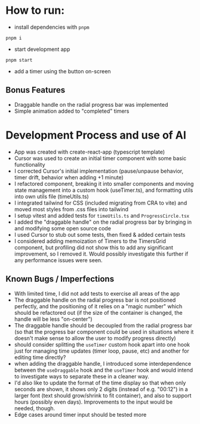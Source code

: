# How to run:

- install dependencies with `pnpm`

```
pnpm i
```

- start development app

```
pnpm start
```

- add a timer using the button on-screen

## Bonus Features

- Draggable handle on the radial progress bar was implemented
- Simple animation added to "completed" timers

# Development Process and use of AI

- App was created with create-react-app (typescript template)
- Cursor was used to create an initial timer component with some basic functionality
- I corrected Cursor's initial implementation (pause/unpause behavior, timer drift, behavior when adding +1 minute)
- I refactored component, breaking it into smaller components and moving state management into a custom hook (useTimer.ts), and formatting utils into own utils file (timeUtils.ts)
- I integrated tailwind for CSS (included migrating from CRA to vite) and moved most styles from .css files into tailwind
- I setup vitest and added tests for `timeUtils.ts` and `ProgressCircle.tsx`
- I added the "draggable handle" on the radial progress bar by bringing in and modifying some open source code
- I used Cursor to stub out some tests, then fixed & added certain tests
- I considered adding memoization of Timers to the TimersGrid component, but profiling did not show this to add any significant improvement, so I removed it. Would possibly investigate this further if any performance issues were seen.

## Known Bugs / Imperfections

- With limited time, I did not add tests to exercise all areas of the app
- The draggable handle on the radial progress bar is not positioned perfectly, and the positioning of it relies on a "magic number" which should be refactored out (if the size of the container is changed, the handle will be less "on-center")
- The draggable handle should be decoupled from the radial progress bar (so that the progress bar component could be used in situations where it doesn't make sense to allow the user to modify progress directly)
- should consider splitting the `useTimer` custom hook apart into one hook just for managing time updates (timer loop, pause, etc) and another for editing time directly?
- when adding the draggable handle, I introduced some interdependence between the `useDraggable` hook and the `useTimer` hook and would intend to investigate ways to separate these in a cleaner way.
- I'd also like to update the format of the time display so that when only seconds are shown, it shows only 2 digits (instead of e.g. "00:12") in a larger font (text should grow/shrink to fit container), and also to support hours (possibly even days). Improvements to the input would be needed, though.
- Edge cases around timer input should be tested more
